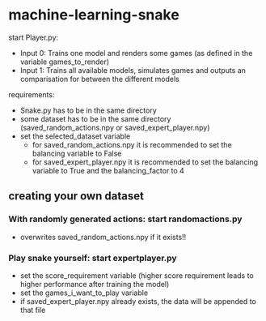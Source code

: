 # machine-learning-snake

start Player.py:
  - Input 0: Trains one model and renders some games (as defined in the variable games_to_render)
  - Input 1: Trains all available models, simulates games and outputs an comparisation for between the different models

requirements:
  - Snake.py has to be in the same directory
  - some dataset has to be in the same directory (saved_random_actions.npy or saved_expert_player.npy)
  - set the selected_dataset variable
    - for saved_random_actions.npy it is recommended to set the balancing variable to False
    - for saved_expert_player.npy it is recommended to set the balancing variable to True and the balancing_factor to 4
    
 ## creating your own dataset
 
 ### With randomly generated actions: start randomactions.py
  - overwrites saved_random_actions.npy if it exists!!
 ### Play snake yourself: start expertplayer.py
  - set the score_requirement variable (higher score requirement leads to higher performance after training the model)
  - set the games_i_want_to_play variable
  - if saved_expert_player.npy already exists, the data will be appended to that file

